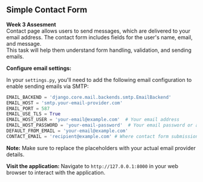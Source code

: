 
## Simple Contact Form

**Week 3 Assesment** <br>
Contact page allows users to send messages, which are delivered to your email address. The contact form includes fields for the user's name, email, and message.<br>
This task will help them understand form handling, validation, and sending emails.



 **Configure email settings:**

   In your `settings.py`, you'll need to add the following email configuration to enable sending emails via SMTP:

   ```python
   EMAIL_BACKEND = 'django.core.mail.backends.smtp.EmailBackend'
   EMAIL_HOST = 'smtp.your-email-provider.com'
   EMAIL_PORT = 587
   EMAIL_USE_TLS = True
   EMAIL_HOST_USER = 'your-email@example.com'  # Your email address
   EMAIL_HOST_PASSWORD = 'your-email-password'  # Your email password or app-specific password
   DEFAULT_FROM_EMAIL = 'your-email@example.com'
   CONTACT_EMAIL = 'recipient@example.com' # Where contact form submissions will be sent
   ```

   **Note:** Make sure to replace the placeholders with your actual email provider details.


 **Visit the application:**
   Navigate to `http://127.0.0.1:8000` in your web browser to interact with the application.
